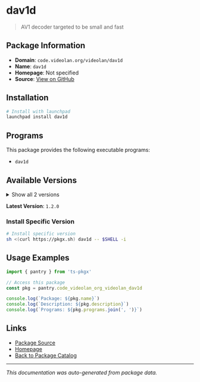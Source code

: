# dav1d

> AV1 decoder targeted to be small and fast

## Package Information

- **Domain**: `code.videolan.org/videolan/dav1d`
- **Name**: `dav1d`
- **Homepage**: Not specified
- **Source**: [View on GitHub](https://github.com/pkgxdev/pantry/tree/main/projects/code.videolan.org/videolan/dav1d/package.yml)

## Installation

```bash
# Install with launchpad
launchpad install dav1d
```

## Programs

This package provides the following executable programs:

- `dav1d`

## Available Versions

<details>
<summary>Show all 2 versions</summary>

- `1.2.0`, `1.0.0`

</details>

**Latest Version**: `1.2.0`

### Install Specific Version

```bash
# Install specific version
sh <(curl https://pkgx.sh) dav1d -- $SHELL -i
```

## Usage Examples

```typescript
import { pantry } from 'ts-pkgx'

// Access this package
const pkg = pantry.code_videolan_org_videolan_dav1d

console.log(`Package: ${pkg.name}`)
console.log(`Description: ${pkg.description}`)
console.log(`Programs: ${pkg.programs.join(', ')}`)
```

## Links

- [Package Source](https://github.com/pkgxdev/pantry/tree/main/projects/code.videolan.org/videolan/dav1d/package.yml)
- [Homepage](#)
- [Back to Package Catalog](../package-catalog.md)

---

*This documentation was auto-generated from package data.*
